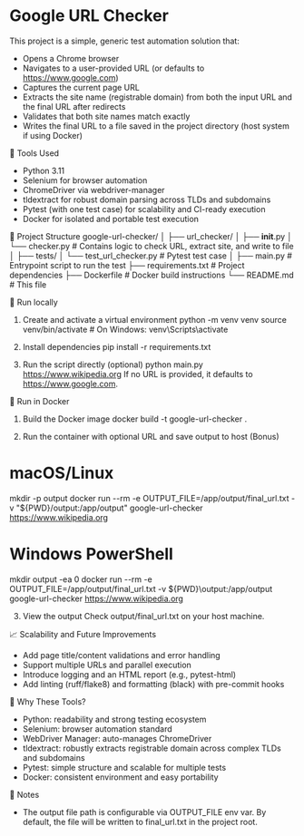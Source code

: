 # Google URL Checker
This project is a simple, generic test automation solution that:
- Opens a Chrome browser
- Navigates to a user-provided URL (or defaults to https://www.google.com)
- Captures the current page URL
- Extracts the site name (registrable domain) from both the input URL and the final URL after redirects
- Validates that both site names match exactly
- Writes the final URL to a file saved in the project directory (host system if using Docker)

🧰 Tools Used
- Python 3.11
- Selenium for browser automation
- ChromeDriver via webdriver-manager
- tldextract for robust domain parsing across TLDs and subdomains
- Pytest (with one test case) for scalability and CI-ready execution
- Docker for isolated and portable test execution

📁 Project Structure
google-url-checker/
│
├── url_checker/
│   ├── __init__.py
│   └── checker.py           # Contains logic to check URL, extract site, and write to file
│
├── tests/
│   └── test_url_checker.py  # Pytest test case
│
├── main.py                  # Entrypoint script to run the test
├── requirements.txt         # Project dependencies
├── Dockerfile               # Docker build instructions
└── README.md                # This file

🚀 Run locally

1. Create and activate a virtual environment
python -m venv venv
source venv/bin/activate      # On Windows: venv\Scripts\activate

2. Install dependencies
pip install -r requirements.txt

3. Run the script directly (optional)
python main.py https://www.wikipedia.org
If no URL is provided, it defaults to https://www.google.com.


🐳 Run in Docker

1. Build the Docker image
docker build -t google-url-checker .

2. Run the container with optional URL and save output to host (Bonus)
# macOS/Linux
mkdir -p output
docker run --rm -e OUTPUT_FILE=/app/output/final_url.txt -v "${PWD}/output:/app/output" google-url-checker https://www.wikipedia.org

# Windows PowerShell
mkdir output -ea 0
docker run --rm -e OUTPUT_FILE=/app/output/final_url.txt -v ${PWD}\output:/app/output google-url-checker https://www.wikipedia.org

3. View the output
Check output/final_url.txt on your host machine.

📈 Scalability and Future Improvements
- Add page title/content validations and error handling
- Support multiple URLs and parallel execution
- Introduce logging and an HTML report (e.g., pytest-html)
- Add linting (ruff/flake8) and formatting (black) with pre-commit hooks

🧠 Why These Tools?
- Python: readability and strong testing ecosystem
- Selenium: browser automation standard
- WebDriver Manager: auto-manages ChromeDriver
- tldextract: robustly extracts registrable domain across complex TLDs and subdomains
- Pytest: simple structure and scalable for multiple tests
- Docker: consistent environment and easy portability

🏁 Notes
- The output file path is configurable via OUTPUT_FILE env var. By default, the file will be written to final_url.txt in the project root.
